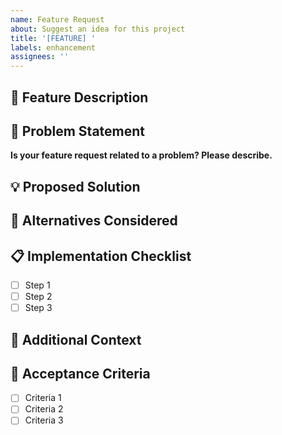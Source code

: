 ```yaml
---
name: Feature Request
about: Suggest an idea for this project
title: '[FEATURE] '
labels: enhancement
assignees: ''
---
```


## 🚀 Feature Description

<!-- A clear and concise description of the feature you'd like -->

## 🤔 Problem Statement

<!-- Describe the problem this feature would solve -->
**Is your feature request related to a problem? Please describe.**

## 💡 Proposed Solution

<!-- Describe the solution you'd like to see -->

## 🔄 Alternatives Considered

<!-- Describe any alternative solutions or features you've considered -->

## 📋 Implementation Checklist

<!-- If you have ideas about implementation steps -->

- [ ] Step 1
- [ ] Step 2
- [ ] Step 3

## 📝 Additional Context

<!-- Add any other context, mockups, or screenshots about the feature request here -->

## 🎯 Acceptance Criteria

<!-- Define what "done" looks like for this feature -->

- [ ] Criteria 1
- [ ] Criteria 2
- [ ] Criteria 3

